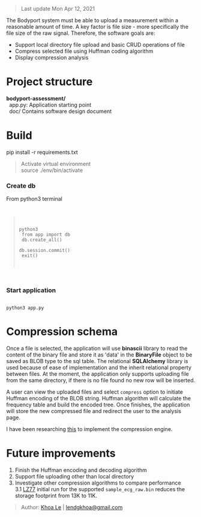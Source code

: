 >Last update Mon Apr 12, 2021

The Bodyport system must be able to upload a measurement within a reasonable amount of time. A key factor is file size - more specifically the file size of the raw signal. Therefore, the software goals are: <br />
- Support local directory file upload and basic CRUD operations of file <br />
- Compress selected file using Huffman coding algorithm <br />
- Display compression analysis <br />

# Project structure
**bodyport-assessment/ <br/>**
&nbsp;  app.py: Application starting point <br/>
&nbsp;  doc/ Contains software design document <br/>

# Build
pip install -r requirements.txt
>Activate virtual environment <br/>
>source ./env/bin/activate <br/>

### Create db
From python3 terminal
<code>
>python3 <br/>
> from app import db <br/>
> db.create_all() <br/>
> db.session.commit() <br/>
> exit() <br/>
</code>

### Start application
<code>
python3 app.py
</code>

# Compression schema
Once a file is selected, the application will use **binascii** library to read the content of the binary file and store it as 'data' in the **BinaryFile** object to be saved as BLOB type to the sql table. The relational **SQLAlchemy** library is used because of ease of implementation and the inherit relational property between files. At the moment, the application only supports uploading file from the same directory, if there is no file found no new row will be inserted. <br />

A user can view the uploaded files and select `compress` option to initiate Huffman encoding of the BLOB string. Huffman algorithm will calculate the frequency table and build the encoded tree. Once finishes, the application will store the new compressed file and redirect the user to the analysis page. <br />

I have been researching [this](https://www.programiz.com/dsa/huffman-coding) to implement the compression engine.

# Future improvements
1. Finish the Huffman encoding and decoding algorithm
2. Support file uploading other than local directory
3. Investigate other compression algorithms to compare performance <br/>
3.1 [LZ77](https://github.com/manassra/LZ77-Compressor) initial run for the supported `sample_ecg_raw.bin` reduces the storage footprint from 13K to 11K.




>Author: [Khoa Le](https://www.linkedin.com/in/khoalenguyendang/) | lendgkhoa@gmail.com
